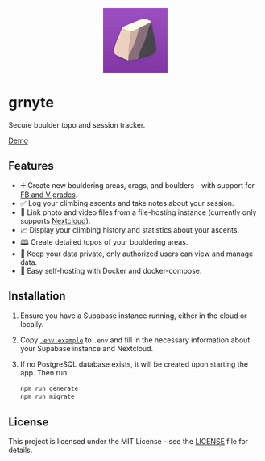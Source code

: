 <p align="center">
  <img src="./static/android-chrome-512x512.png" width="128" alt="grnyte Logo" />
</p>

# grnyte

Secure boulder topo and session tracker.

[Demo](https://demo.grnyte.rocks)

## Features

- ➕ Create new bouldering areas, crags, and boulders - with support for [FB and V grades](https://www.mountainproject.com/international-climbing-grades).
- ✅ Log your climbing ascents and take notes about your session.
- 📸 Link photo and video files from a file-hosting instance (currently only supports [Nextcloud](https://github.com/nextcloud)).
- 📈 Display your climbing history and statistics about your ascents.
- 🕮 Create detailed topos of your bouldering areas.
- 🔐 Keep your data private, only authorized users can view and manage data.
- 🚀 Easy self-hosting with Docker and docker-compose.

## Installation

1. Ensure you have a Supabase instance running, either in the cloud or locally.
2. Copy [`.env.example`](./.env.example) to `.env` and fill in the necessary information about your Supabase instance and Nextcloud.
3. If no PostgreSQL database exists, it will be created upon starting the app. Then run:

   ```bash
   npm run generate
   npm run migrate
   ```

## License

This project is licensed under the MIT License - see the [LICENSE](LICENSE) file for details.
